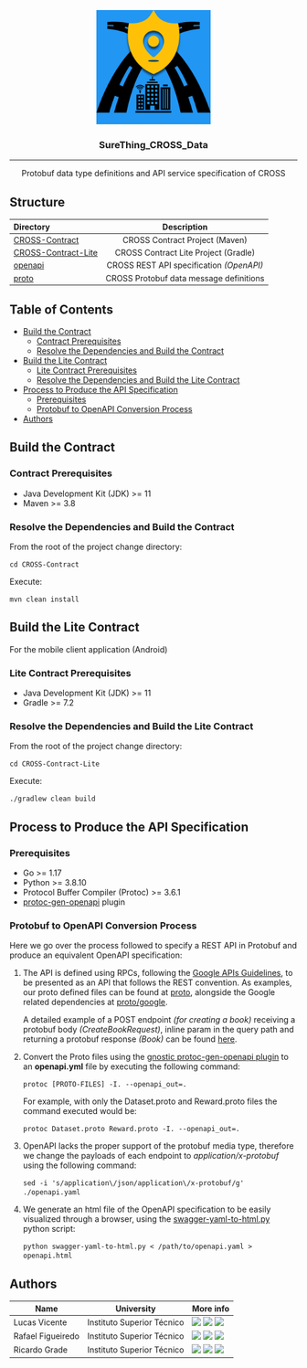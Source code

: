 <p align="center">
    <img src="./assets/CROSS-Logo.png" width="200" height="200" alt="CROSS Logo"/>
</p>

<h3 align="center">SureThing_CROSS_Data</h3>

---

<p align = "center">Protobuf data type definitions and API service specification of CROSS</p>

## Structure

| Directory                                  |               Description                |
|:-------------------------------------------|:----------------------------------------:|
| [CROSS-Contract](CROSS-Contract)           |      CROSS Contract Project (Maven)      |
| [CROSS-Contract-Lite](CROSS-Contract-Lite) |   CROSS Contract Lite Project (Gradle)   |
| [openapi](openapi)                         | CROSS REST API specification _(OpenAPI)_ |
| [proto](proto)                             | CROSS Protobuf data message definitions  |

## Table of Contents

- [Build the Contract](#build-the-contract)
    - [Contract Prerequisites](#contract-prerequisites)
    - [Resolve the Dependencies and Build the Contract](#resolve-the-dependencies-and-build-the-contract)
- [Build the Lite Contract](#build-the-lite-contract)
    - [Lite Contract Prerequisites](#lite-contract-prerequisites)
    - [Resolve the Dependencies and Build the Lite Contract](#resolve-the-dependencies-and-build-the-lite-contract)
- [Process to Produce the API Specification](#process-to-produce-the-api-specification)
    - [Prerequisites](#prerequisites)
    - [Protobuf to OpenAPI Conversion Process](#protobuf-to-openapi-conversion-process)
- [Authors](#authors)

## Build the Contract

### Contract Prerequisites

- Java Development Kit (JDK) >= 11
- Maven >= 3.8

### Resolve the Dependencies and Build the Contract

From the root of the project change directory:

```shell script
cd CROSS-Contract
```

Execute:

```shell script
mvn clean install
```

## Build the Lite Contract

For the mobile client application (Android)

### Lite Contract Prerequisites

- Java Development Kit (JDK) >= 11
- Gradle >= 7.2

### Resolve the Dependencies and Build the Lite Contract

From the root of the project change directory:

```shell script
cd CROSS-Contract-Lite
```

Execute:

```shell script
./gradlew clean build
```

## Process to Produce the API Specification

### Prerequisites

- Go >= 1.17
- Python >= 3.8.10
- Protocol Buffer Compiler (Protoc) >= 3.6.1
- [protoc-gen-openapi](https://github.com/google/gnostic/tree/master/cmd/protoc-gen-openapi) plugin

### Protobuf to OpenAPI Conversion Process

Here we go over the process followed to specify a REST API in Protobuf and produce an equivalent OpenAPI specification:

1. The API is defined using RPCs, following the [Google APIs Guidelines](https://google.aip.dev/127), to be presented as
   an API that follows the REST convention. As examples, our proto defined files can be found at [proto](proto),
   alongside the Google related dependencies at [proto/google](proto/google).

   A detailed example of a POST endpoint _(for creating a book)_ receiving a protobuf body _(CreateBookRequest)_, inline
   param in the query path and returning a protobuf response _(Book)_ can be found [here](https://google.aip.dev/127).

2. Convert the Proto files using
   the [gnostic protoc-gen-openapi plugin](https://github.com/google/gnostic/tree/master/cmd/protoc-gen-openapi) to
   an **openapi.yml** file by executing the following command:

    ```shell script
    protoc [PROTO-FILES] -I. --openapi_out=.
    ```

   For example, with only the Dataset.proto and Reward.proto files the command executed would be:

    ```shell script
    protoc Dataset.proto Reward.proto -I. --openapi_out=.
    ```

3. OpenAPI lacks the proper support of the protobuf media type, therefore we change the payloads of each endpoint to
   _application/x-protobuf_ using the following command:

    ```shell script
    sed -i 's/application\/json/application\/x-protobuf/g' ./openapi.yaml
    ```

4. We generate an html file of the OpenAPI specification to be easily visualized through a browser, using
   the [swagger-yaml-to-html.py](openapi/swagger-yaml-to-html.py) python script:

    ```shell script
    python swagger-yaml-to-html.py < /path/to/openapi.yaml > openapi.html
    ```

## Authors

| Name              | University                 | More info                                                                                                                                                                                                                                                                                                                                                                                       |
|-------------------|----------------------------|-------------------------------------------------------------------------------------------------------------------------------------------------------------------------------------------------------------------------------------------------------------------------------------------------------------------------------------------------------------------------------------------------|
| Lucas Vicente     | Instituto Superior Técnico | [<img src="https://i.ibb.co/brG8fnX/mail-6.png" width="17">](mailto:lucasdhvicente@gmail.com "lucasdhvicente@gmail.com") [<img src="https://github.githubassets.com/favicon.ico" width="17">](https://github.com/WARSKELETON "WARSKELETON") [<img src="https://i.ibb.co/TvQPw7N/linkedin-logo.png" width="17">](https://www.linkedin.com/in/lucas-vicente-a91819184/ "lucas-vicente-a91819184") |
| Rafael Figueiredo | Instituto Superior Técnico | [<img src="https://i.ibb.co/brG8fnX/mail-6.png" width="17">](mailto:rafafigoalexandre@gmail.com "rafafigoalexandre@gmail.com") [<img src="https://github.githubassets.com/favicon.ico" width="17">](https://github.com/rafafigo "rafafigo") [<img src="https://i.ibb.co/TvQPw7N/linkedin-logo.png" width="17">](https://www.linkedin.com/in/rafafigo/ "rafafigo")                               |
| Ricardo Grade     | Instituto Superior Técnico | [<img src="https://i.ibb.co/brG8fnX/mail-6.png" width="17">](mailto:ricardo.grade@tecnico.ulisboa.pt "ricardo.grade@tecnico.ulisboa.pt") [<img src="https://github.githubassets.com/favicon.ico" width="17">](https://github.com/RicardoGrade "RicardoGrade") [<img src="https://i.ibb.co/TvQPw7N/linkedin-logo.png" width="17">](https://www.linkedin.com/in/RicardoGrade "RicardoGrade")      |
